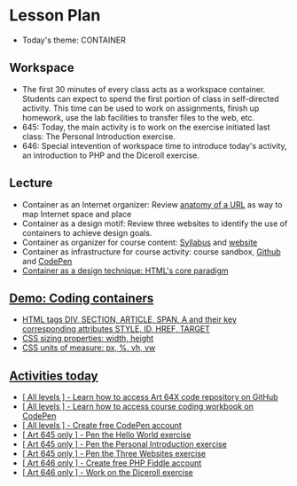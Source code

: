 # Lesson Plan

- Today's theme: CONTAINER


## Workspace

- The first 30 minutes of every class acts as a workspace container. Students can expect to spend the first portion of class in self-directed activity. This time can be used to work on assignments, finish up homework, use the lab facilities to transfer files to the web, etc.
- 645: Today, the main activity is to work on the exercise initiated last class: The Personal Introduction exercise.
- 646: Special intevention of workspace time to introduce today's activity, an introduction to PHP and the Diceroll exercise.


## Lecture

- Container as an Internet organizer: Review <a href=https://codepen.io/codeyourheartout/pen/eYNpqLP>anatomy of a URL</a> as way to map Internet space and place
- Container as a design motif: Review three websites to identify the use of containers to achieve design goals.
- Container as organizer for course content: <a href=http://www.Art64X.com/syllabus/ target=_blank>Syllabus</a> and <a href=http://www.Art64X.com target=_blank>website</a>
- Container as infrastructure for course activity: course sandbox</a>, <a href=https://github.com/PresentLocation/Art64X/ target=_blank>Github</a> and <a href=https://codepen.io/codeyourheartout target=_blank>CodePen
- Container as a design technique: HTML's core paradigm


## Demo: Coding containers

- HTML tags DIV, SECTION, ARTICLE, SPAN, A and their key corresponding attributes STYLE, ID, HREF, TARGET
- CSS sizing properties: width, height
- CSS units of measure: px, %, vh, vw


## Activities today

- [ All levels ] - Learn how to access Art 64X code repository on GitHub
- [ All levels ] - Learn how to access course coding workbook on CodePen
- [ All levels ] - Create free CodePen account
- [ Art 645 only ] - Pen the Hello World exercise
- [ Art 645 only ] - Pen the Personal Introduction exercise
- [ Art 645 only ] - Pen the Three Websites exercise
- [ Art 646 only ] - Create free PHP Fiddle account
- [ Art 646 only ] - Work on the Diceroll exercise


